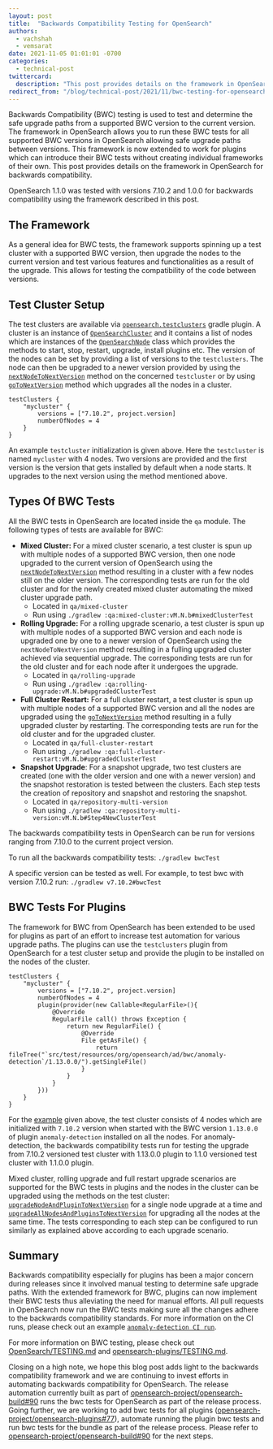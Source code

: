 ```yaml
---
layout: post
title:  "Backwards Compatibility Testing for OpenSearch"
authors: 
  - vachshah
  - vemsarat
date: 2021-11-05 01:01:01 -0700
categories: 
  - technical-post
twittercard:
  description: "This post provides details on the framework in OpenSearch for backwards compatibility testing."
redirect_from: "/blog/technical-post/2021/11/bwc-testing-for-opensearch/"
---
```


Backwards Compatibility (BWC) testing is used to test and determine the safe upgrade paths from a supported BWC version to the current version. The framework in OpenSearch allows you to run these BWC tests for all supported BWC versions in OpenSearch allowing safe upgrade paths between versions. This framework is now extended to work for plugins which can introduce their BWC tests without creating individual frameworks of their own. This post provides details on the framework in OpenSearch for backwards compatibility.

OpenSearch 1.1.0 was tested with versions 7.10.2 and 1.0.0 for backwards compatibility using the framework described in this post.

## The Framework

As a general idea for BWC tests, the framework supports spinning up a test cluster with a supported BWC version, then upgrade the nodes to the current version and test various features and functionalities as a result of the upgrade. This allows for testing the compatibility of the code between versions.

## Test Cluster Setup

The test clusters are available via  [`opensearch.testclusters`](https://github.com/opensearch-project/OpenSearch/blob/f54cc382d53f76b4edefc919cc69192dee456b33/buildSrc/src/main/java/org/opensearch/gradle/testclusters/TestClustersPlugin.java) gradle plugin. A cluster is an instance of [`OpenSearchCluster`](https://github.com/opensearch-project/OpenSearch/blob/f54cc382d53f76b4edefc919cc69192dee456b33/buildSrc/src/main/java/org/opensearch/gradle/testclusters/OpenSearchCluster.java) and it contains a list of nodes which are instances of the [`OpenSearchNode`](https://github.com/opensearch-project/OpenSearch/blob/f54cc382d53f76b4edefc919cc69192dee456b33/buildSrc/src/main/java/org/opensearch/gradle/testclusters/OpenSearchNode.java) class which provides the methods to start, stop, restart, upgrade, install plugins etc. The version of the nodes can be set by providing a list of versions to the `testclusters`. The node can then be upgraded to a newer version provided by using the [`nextNodeToNextVersion`](https://github.com/opensearch-project/OpenSearch/blob/f54cc382d53f76b4edefc919cc69192dee456b33/buildSrc/src/main/java/org/opensearch/gradle/testclusters/OpenSearchCluster.java#L412) method on the concerned `testcluster` or by using [`goToNextVersion`](https://github.com/opensearch-project/OpenSearch/blob/f54cc382d53f76b4edefc919cc69192dee456b33/buildSrc/src/main/java/org/opensearch/gradle/testclusters/OpenSearchCluster.java#L392) method which upgrades all the nodes in a cluster.

```
testClusters {
    "mycluster" {
        versions = ["7.10.2", project.version]
        numberOfNodes = 4
    }
}
```

An example `testcluster` initialization is given above. Here the `testcluster` is named `mycluster` with 4 nodes. Two versions are provided and the first version is the version that gets installed by default when a node starts. It upgrades to the next version using the method mentioned above.

## Types Of BWC Tests

All the BWC tests in OpenSearch are located inside the `qa` module. The following types of tests are available for BWC:

* **Mixed Cluster:** For a mixed cluster scenario, a test cluster is spun up with multiple nodes of a supported BWC version, then one node upgraded to the current version of OpenSearch using the [`nextNodeToNextVersion`](https://github.com/opensearch-project/OpenSearch/blob/f54cc382d53f76b4edefc919cc69192dee456b33/buildSrc/src/main/java/org/opensearch/gradle/testclusters/OpenSearchCluster.java#L412) method resulting in a cluster with a few nodes still on the older version. The corresponding tests are run for the old cluster and for the newly created mixed cluster automating the mixed cluster upgrade path. 
    * Located in  `qa/mixed-cluster` 
    * Run using  `./gradlew :qa:mixed-cluster:vM.N.b#mixedClusterTest`
* **Rolling Upgrade:** For a rolling upgrade scenario, a test cluster is spun up with multiple nodes of a supported BWC version and each node is upgraded one by one to a newer version of OpenSearch using the `nextNodeToNextVersion` method resulting in a fulling upgraded cluster achieved via sequential upgrade. The corresponding tests are run for the old cluster and for each node after it undergoes the upgrade.
    * Located in `qa/rolling-upgrade`
    * Run using `./gradlew :qa:rolling-upgrade:vM.N.b#upgradedClusterTest`
* **Full Cluster Restart:** For a full cluster restart, a test cluster is spun up with multiple nodes of a supported BWC version and all the nodes are upgraded using the [`goToNextVersion`](https://github.com/opensearch-project/OpenSearch/blob/f54cc382d53f76b4edefc919cc69192dee456b33/buildSrc/src/main/java/org/opensearch/gradle/testclusters/OpenSearchCluster.java#L392) method resulting in a fully upgraded cluster by restarting. The corresponding tests are run for the old cluster and for the upgraded cluster.
    * Located in `qa/full-cluster-restart`
    * Run using `./gradlew :qa:full-cluster-restart:vM.N.b#upgradedClusterTest`
* **Snapshot Upgrade**: For a snapshot upgrade, two test clusters are created (one with the older version and one with a newer version) and the snapshot restoration is tested between the clusters. Each step tests the creation of repository and snapshot and restoring the snapshot.
    * Located in `qa/repository-multi-version`
    * Run using `./gradlew :qa:repository-multi-version:vM.N.b#Step4NewClusterTest`

The backwards compatibility tests in OpenSearch can be run for versions ranging from 7.10.0 to the current project version.

To run all the backwards compatibility tests:
 `./gradlew bwcTest`

A specific version can be tested as well. For example, to test bwc with version 7.10.2 run:
`./gradlew v7.10.2#bwcTest`

## BWC Tests For Plugins

The framework for BWC from OpenSearch has been extended to be used for plugins as part of an effort to increase test automation for various upgrade paths. The plugins can use the `testclusters` plugin from OpenSearch for a test cluster setup and provide the plugin to be installed on the nodes of the cluster. 

```
testClusters {
    "mycluster" {
        versions = ["7.10.2", project.version]
        numberOfNodes = 4
        plugin(provider(new Callable<RegularFile>(){
            @Override
            RegularFile call() throws Exception {
                return new RegularFile() {
                    @Override
                    File getAsFile() {
                        return fileTree("`src/test/resources/org/opensearch/ad/bwc/anomaly-detection`/1.13.0.0/").getSingleFile()
                    }
                }
            }
        }))
    }
}
```

For the [example](https://github.com/opensearch-project/anomaly-detection/blob/44baa818f8cdc7bc44e98781c3716b98a83b2986/build.gradle) given above, the test cluster consists of 4 nodes which are initialized with `7.10.2` version when started with the BWC version `1.13.0.0` of plugin `anomaly-detection` installed on all the nodes. For anomaly-detection, the backwards compatibility tests run for testing the upgrade from 7.10.2 versioned test cluster with 1.13.0.0 plugin to 1.1.0 versioned test cluster with 1.1.0.0 plugin.

Mixed cluster, rolling upgrade and full restart upgrade scenarios are supported for the BWC tests in plugins and the nodes in the cluster can be upgraded using the methods on the test cluster:  [`upgradeNodeAndPluginToNextVersion`](https://github.com/opensearch-project/OpenSearch/blob/f54cc382d53f76b4edefc919cc69192dee456b33/buildSrc/src/main/java/org/opensearch/gradle/testclusters/OpenSearchCluster.java#L417) for a single node upgrade at a time and [`upgradeAllNodesAndPluginsToNextVersion`](https://github.com/opensearch-project/OpenSearch/blob/f54cc382d53f76b4edefc919cc69192dee456b33/buildSrc/src/main/java/org/opensearch/gradle/testclusters/OpenSearchCluster.java#L399) for upgrading all the nodes at the same time. The tests corresponding to each step can be configured to run similarly as explained above according to each upgrade scenario.

## Summary

Backwards compatibility especially for plugins has been a major concern during releases since it involved manual testing to determine safe upgrade paths. With the extended framework for BWC, plugins can now implement their BWC tests thus alleviating the need for manual efforts. All pull requests in OpenSearch now run the BWC tests making sure all the changes adhere to the backwards compatibility standards. For more information on the CI runs, please check out an example [`anomaly-detection CI run`](https://github.com/opensearch-project/anomaly-detection/runs/4083627403).

For more information on BWC testing, please check out [OpenSearch/TESTING.md](https://github.com/opensearch-project/OpenSearch/blob/f54cc382d53f76b4edefc919cc69192dee456b33/TESTING.md#testing-backwards-compatibility) and [opensearch-plugins/TESTING.md](https://github.com/opensearch-project/opensearch-plugins/blob/b606c9e17163311ce2dee05a7a5d6f557e5fc197/TESTING.md#backwards-compatibility-testing).

Closing on a high note, we hope this blog post adds light to the backwards compatibility framework and we are continuing to invest efforts in automating backwards compatibility for OpenSearch. The release automation currently built as part of [opensearch-project/opensearch-build#90](https://github.com/opensearch-project/opensearch-build/issues/90) runs the bwc tests for OpenSearch as part of the release process. Going further, we are working to add bwc tests for all plugins ([opensearch-project/opensearch-plugins#77](https://github.com/opensearch-project/opensearch-plugins/issues/77)), automate running the plugin bwc tests and run bwc tests for the bundle as part of the release process. Please refer to [opensearch-project/opensearch-build#90](https://github.com/opensearch-project/opensearch-build/issues/90) for the next steps.
